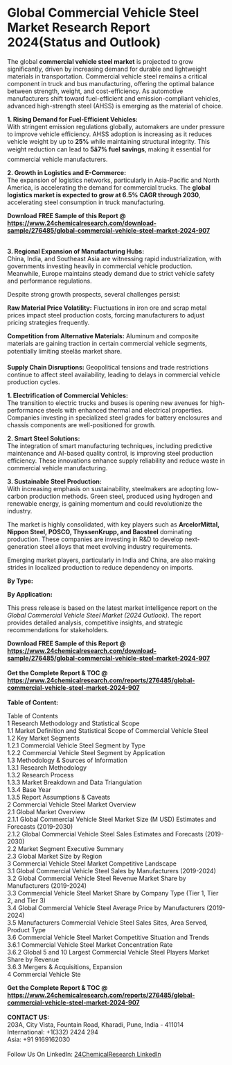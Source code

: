 <h1>Global Commercial Vehicle Steel Market Research Report 2024(Status and Outlook)</h1><p>The global <strong>commercial vehicle steel market</strong> is projected to grow significantly, driven by increasing demand for durable and lightweight materials in transportation. Commercial vehicle steel remains a critical component in truck and bus manufacturing, offering the optimal balance between strength, weight, and cost-efficiency. As automotive manufacturers shift toward fuel-efficient and emission-compliant vehicles, advanced high-strength steel (AHSS) is emerging as the material of choice.</p><p><strong>1. Rising Demand for Fuel-Efficient Vehicles:</strong><br>
With stringent emission regulations globally, automakers are under pressure to improve vehicle efficiency. AHSS adoption is increasing as it reduces vehicle weight by up to <strong>25%</strong> while maintaining structural integrity. This weight reduction can lead to <strong>5â7% fuel savings</strong>, making it essential for commercial vehicle manufacturers.</p><p><strong>2. Growth in Logistics and E-Commerce:</strong><br>
The expansion of logistics networks, particularly in Asia-Pacific and North America, is accelerating the demand for commercial trucks. The <strong>global logistics market is expected to grow at 6.5% CAGR through 2030</strong>, accelerating steel consumption in truck manufacturing.</p><div><b>Download FREE Sample of this Report @ 
            <a href="https://www.24chemicalresearch.com/download-sample/276485/global-commercial-vehicle-steel-market-2024-907">
            https://www.24chemicalresearch.com/download-sample/276485/global-commercial-vehicle-steel-market-2024-907</a></b></div><br><p><strong>3. Regional Expansion of Manufacturing Hubs:</strong><br>
China, India, and Southeast Asia are witnessing rapid industrialization, with governments investing heavily in commercial vehicle production. Meanwhile, Europe maintains steady demand due to strict vehicle safety and performance regulations.</p><p>Despite strong growth prospects, several challenges persist:</p><p><strong>Raw Material Price Volatility:</strong> Fluctuations in iron ore and scrap metal prices impact steel production costs, forcing manufacturers to adjust pricing strategies frequently.</p><p><strong>Competition from Alternative Materials:</strong> Aluminum and composite materials are gaining traction in certain commercial vehicle segments, potentially limiting steelâs market share.</p><p><strong>Supply Chain Disruptions:</strong> Geopolitical tensions and trade restrictions continue to affect steel availability, leading to delays in commercial vehicle production cycles.</p><p><strong>1. Electrification of Commercial Vehicles:</strong><br>
The transition to electric trucks and buses is opening new avenues for high-performance steels with enhanced thermal and electrical properties. Companies investing in specialized steel grades for battery enclosures and chassis components are well-positioned for growth.</p><p><strong>2. Smart Steel Solutions:</strong><br>
The integration of smart manufacturing techniques, including predictive maintenance and AI-based quality control, is improving steel production efficiency. These innovations enhance supply reliability and reduce waste in commercial vehicle manufacturing.</p><p><strong>3. Sustainable Steel Production:</strong><br>
With increasing emphasis on sustainability, steelmakers are adopting low-carbon production methods. Green steel, produced using hydrogen and renewable energy, is gaining momentum and could revolutionize the industry.</p><p>The market is highly consolidated, with key players such as <strong>ArcelorMittal, Nippon Steel, POSCO, ThyssenKrupp, and Baosteel</strong> dominating production. These companies are investing in R&amp;D to develop next-generation steel alloys that meet evolving industry requirements.</p><p>Emerging market players, particularly in India and China, are also making strides in localized production to reduce dependency on imports.</p><p><strong>By Type:</strong></p><p><strong>By Application:</strong></p><p>This press release is based on the latest market intelligence report on the <em>Global Commercial Vehicle Steel Market (2024 Outlook)</em>. The report provides detailed analysis, competitive insights, and strategic recommendations for stakeholders.</p><div><b>Download FREE Sample of this Report @ 
            <a href="https://www.24chemicalresearch.com/download-sample/276485/global-commercial-vehicle-steel-market-2024-907">
            https://www.24chemicalresearch.com/download-sample/276485/global-commercial-vehicle-steel-market-2024-907</a></b></div><br><div><b>Get the Complete Report & TOC @ 
            <a href="https://www.24chemicalresearch.com/reports/276485/global-commercial-vehicle-steel-market-2024-907">
            https://www.24chemicalresearch.com/reports/276485/global-commercial-vehicle-steel-market-2024-907</a></b></div><br>
            <b>Table of Content:</b><p>Table of Contents<br />
1 Research Methodology and Statistical Scope<br />
1.1 Market Definition and Statistical Scope of Commercial Vehicle Steel<br />
1.2 Key Market Segments<br />
1.2.1 Commercial Vehicle Steel Segment by Type<br />
1.2.2 Commercial Vehicle Steel Segment by Application<br />
1.3 Methodology & Sources of Information<br />
1.3.1 Research Methodology<br />
1.3.2 Research Process<br />
1.3.3 Market Breakdown and Data Triangulation<br />
1.3.4 Base Year<br />
1.3.5 Report Assumptions & Caveats<br />
2 Commercial Vehicle Steel Market Overview<br />
2.1 Global Market Overview<br />
2.1.1 Global Commercial Vehicle Steel Market Size (M USD) Estimates and Forecasts (2019-2030)<br />
2.1.2 Global Commercial Vehicle Steel Sales Estimates and Forecasts (2019-2030)<br />
2.2 Market Segment Executive Summary<br />
2.3 Global Market Size by Region<br />
3 Commercial Vehicle Steel Market Competitive Landscape<br />
3.1 Global Commercial Vehicle Steel Sales by Manufacturers (2019-2024)<br />
3.2 Global Commercial Vehicle Steel Revenue Market Share by Manufacturers (2019-2024)<br />
3.3 Commercial Vehicle Steel Market Share by Company Type (Tier 1, Tier 2, and Tier 3)<br />
3.4 Global Commercial Vehicle Steel Average Price by Manufacturers (2019-2024)<br />
3.5 Manufacturers Commercial Vehicle Steel Sales Sites, Area Served, Product Type<br />
3.6 Commercial Vehicle Steel Market Competitive Situation and Trends<br />
3.6.1 Commercial Vehicle Steel Market Concentration Rate<br />
3.6.2 Global 5 and 10 Largest Commercial Vehicle Steel Players Market Share by Revenue<br />
3.6.3 Mergers & Acquisitions, Expansion<br />
4 Commercial Vehicle Ste</p><div><b>Get the Complete Report & TOC @ 
            <a href="https://www.24chemicalresearch.com/reports/276485/global-commercial-vehicle-steel-market-2024-907">
            https://www.24chemicalresearch.com/reports/276485/global-commercial-vehicle-steel-market-2024-907</a></b></div><br><b>CONTACT US:</b><br>
            203A, City Vista, Fountain Road, Kharadi, Pune, India - 411014<br>
            International: +1(332) 2424 294<br>
            Asia: +91 9169162030 <br><br>
            Follow Us On LinkedIn: <a href="https://www.linkedin.com/company/24chemicalresearch/">24ChemicalResearch LinkedIn</a>